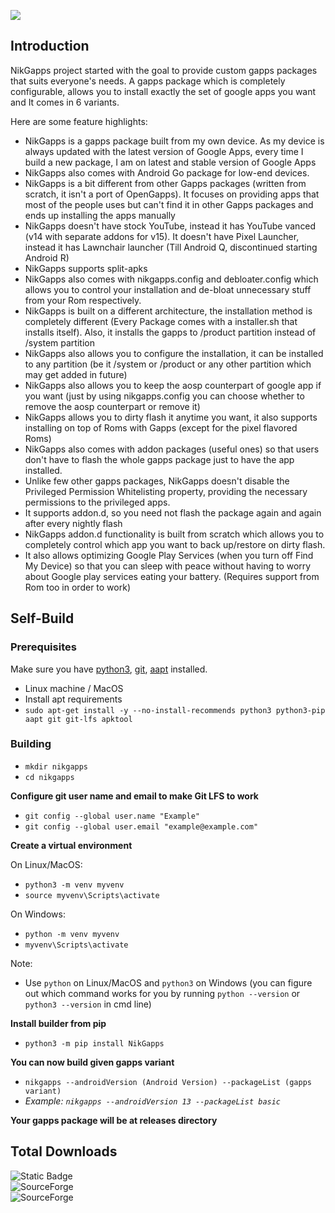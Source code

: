 
![](https://raw.githubusercontent.com/nikgappsofficial/nikgappsofficial.github.io/master/images/nikgapps-logo.webp)

## Introduction

NikGapps project started with the goal to provide custom gapps packages that suits everyone's needs. A gapps package which is completely configurable, allows you to install exactly the set of google apps you want and It comes in 6 variants.   

Here are some feature highlights:
- NikGapps is a gapps package built from my own device. As my device is always updated with the latest version of Google Apps, every time I build a new package, I am on latest and stable version of Google Apps
- NikGapps also comes with Android Go package for low-end devices.
- NikGapps is a bit different from other Gapps packages (written from scratch, it isn't a port of OpenGapps). It focuses on providing apps that most of the people uses but can't find it in other Gapps packages and ends up installing the apps manually
- NikGapps doesn't have stock YouTube, instead it has YouTube vanced (v14 with separate addons for v15). It doesn't have Pixel Launcher, instead it has Lawnchair launcher (Till Android Q, discontinued starting Android R)
- NikGapps supports split-apks
- NikGapps also comes with nikgapps.config and debloater.config which allows you to control your installation and de-bloat unnecessary stuff from your Rom respectively.
- NikGapps is built on a different architecture, the installation method is completely different (Every Package comes with a installer.sh that installs itself). Also, it installs the gapps to /product partition instead of /system partition
- NikGapps also allows you to configure the installation, it can be installed to any partition (be it /system or /product or any other partition which may get added in future)
- NikGapps also allows you to keep the aosp counterpart of google app if you want (just by using nikgapps.config you can choose whether to remove the aosp counterpart or remove it)
- NikGapps allows you to dirty flash it anytime you want, it also supports installing on top of Roms with Gapps (except for the pixel flavored Roms)
- NikGapps also comes with addon packages (useful ones) so that users don't have to flash the whole gapps package just to have the app installed.
- Unlike few other gapps packages, NikGapps doesn't disable the Privileged Permission Whitelisting property, providing the necessary permissions to the privileged apps.
- It supports addon.d, so you need not flash the package again and again after every nightly flash
- NikGapps addon.d functionality is built from scratch which allows you to completely control which app you want to back up/restore on dirty flash.
- It also allows optimizing Google Play Services (when you turn off Find My Device) so that you can sleep with peace without having to worry about Google play services eating your battery. (Requires support from Rom too in order to work)

## Self-Build
### Prerequisites
Make sure you have [python3](https://www.python.org/), [git](https://git-scm.com/), [aapt](https://packages.debian.org/buster/aapt) installed.
- Linux machine / MacOS
- Install apt requirements
-  ```sudo apt-get install -y --no-install-recommends python3 python3-pip aapt git git-lfs apktool```

### Building
- ```mkdir nikgapps``` 
- ```cd nikgapps```

**Configure git user name and email to make Git LFS to work**
 - ```git config --global user.name "Example"```
 - ```git config --global user.email "example@example.com"```

**Create a virtual environment**  

On Linux/MacOS:  
- ```python3 -m venv myvenv```
- ```source myvenv\Scripts\activate```  

On Windows:  
- ```python -m venv myvenv```
- ```myvenv\Scripts\activate```

Note:  
- Use ```python``` on Linux/MacOS and ```python3``` on Windows (you can figure out which command works for you by running ```python --version``` or ```python3 --version``` in cmd line)

**Install builder from pip** 
- ```python3 -m pip install NikGapps```

**You can now build given  gapps variant**
- ```nikgapps --androidVersion (Android Version) --packageList (gapps variant)```
- *Example: ```nikgapps --androidVersion 13 --packageList basic```*

**Your gapps package will be at releases directory**

## Total Downloads  
<!-- 7312415 from 2019-07-22 to 2024-07-18 -->
![Static Badge](https://img.shields.io/badge/7.3M-red?label=Before%2018th%20July%202024&color=green)  
<img alt="SourceForge" src="https://img.shields.io/sourceforge/dt/nikgapps?label=After%2018th%20July%202024&color=red">   
<img alt="SourceForge" src="https://img.shields.io/sourceforge/dd/nikgapps?label=Downloads%20Per%20Day&color=blue">

<!--
sudo apt install binfmt-support qemu qemu-user-static

to run arm executable on arm64 devices
>
